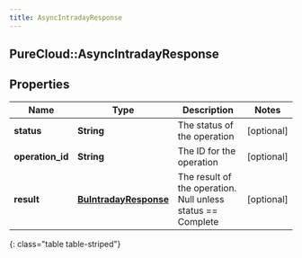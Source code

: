 ```yaml
---
title: AsyncIntradayResponse
---
```

## PureCloud::AsyncIntradayResponse

## Properties

|Name | Type | Description | Notes|
|------------ | ------------- | ------------- | -------------|
| **status** | **String** | The status of the operation | [optional] |
| **operation_id** | **String** | The ID for the operation | [optional] |
| **result** | [**BuIntradayResponse**](BuIntradayResponse.html) | The result of the operation.  Null unless status == Complete | [optional] |
{: class="table table-striped"}


